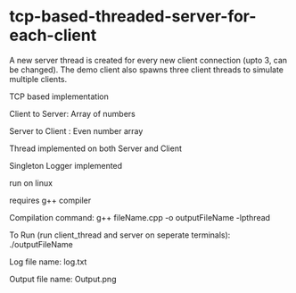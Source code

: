 # tcp-based-threaded-server-for-each-client
A new server thread is created for every new client connection (upto 3, can be changed). The demo client also spawns three client threads to simulate multiple clients.

TCP based implementation

Client to Server: Array of numbers

Server to Client : Even number array

Thread implemented on both Server and Client

Singleton Logger implemented

run on linux

requires g++ compiler

Compilation command: 
g++ fileName.cpp -o outputFileName -lpthread

To Run (run client_thread and server on seperate terminals):
./outputFileName

Log file name:
log.txt

Output file name:
Output.png
